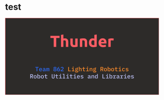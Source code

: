 # test

![](https://github.com/WindowsVistaisCool/test/blob/9ba48d43e11fbfc499ed5112e3c28c6f8d795bb6/thunder.png)
